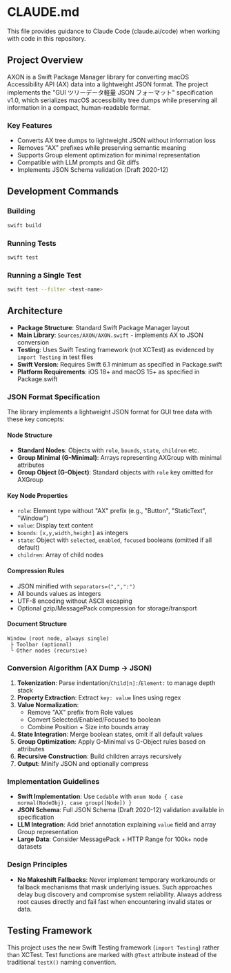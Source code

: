 # CLAUDE.md

This file provides guidance to Claude Code (claude.ai/code) when working with code in this repository.

## Project Overview

AXON is a Swift Package Manager library for converting macOS Accessibility API (AX) data into a lightweight JSON format. The project implements the "GUI ツリーデータ軽量 JSON フォーマット" specification v1.0, which serializes macOS accessibility tree dumps while preserving all information in a compact, human-readable format.

### Key Features
- Converts AX tree dumps to lightweight JSON without information loss
- Removes "AX" prefixes while preserving semantic meaning
- Supports Group element optimization for minimal representation
- Compatible with LLM prompts and Git diffs
- Implements JSON Schema validation (Draft 2020-12)

## Development Commands

### Building
```bash
swift build
```

### Running Tests
```bash
swift test
```

### Running a Single Test
```bash
swift test --filter <test-name>
```

## Architecture

- **Package Structure**: Standard Swift Package Manager layout
- **Main Library**: `Sources/AXON/AXON.swift` - implements AX to JSON conversion
- **Testing**: Uses Swift Testing framework (not XCTest) as evidenced by `import Testing` in test files
- **Swift Version**: Requires Swift 6.1 minimum as specified in Package.swift
- **Platform Requirements**: iOS 18+ and macOS 15+ as specified in Package.swift

### JSON Format Specification

The library implements a lightweight JSON format for GUI tree data with these key concepts:

#### Node Structure
- **Standard Nodes**: Objects with `role`, `bounds`, `state`, `children` etc.
- **Group Minimal (G-Minimal)**: Arrays representing AXGroup with minimal attributes
- **Group Object (G-Object)**: Standard objects with `role` key omitted for AXGroup

#### Key Node Properties
- `role`: Element type without "AX" prefix (e.g., "Button", "StaticText", "Window")
- `value`: Display text content 
- `bounds`: `[x,y,width,height]` as integers
- `state`: Object with `selected`, `enabled`, `focused` booleans (omitted if all default)
- `children`: Array of child nodes

#### Compression Rules
- JSON minified with `separators=(",",":")` 
- All bounds values as integers
- UTF-8 encoding without ASCII escaping
- Optional gzip/MessagePack compression for storage/transport

#### Document Structure
```
Window (root node, always single)
 ├ Toolbar (optional)
 └ Other nodes (recursive)
```

### Conversion Algorithm (AX Dump → JSON)

1. **Tokenization**: Parse indentation/`Child[n]:`/`Element:` to manage depth stack
2. **Property Extraction**: Extract `key: value` lines using regex 
3. **Value Normalization**: 
   - Remove "AX" prefix from Role values
   - Convert Selected/Enabled/Focused to boolean
   - Combine Position + Size into bounds array
4. **State Integration**: Merge boolean states, omit if all default values
5. **Group Optimization**: Apply G-Minimal vs G-Object rules based on attributes
6. **Recursive Construction**: Build children arrays recursively
7. **Output**: Minify JSON and optionally compress

### Implementation Guidelines

- **Swift Implementation**: Use `Codable` with `enum Node { case normal(NodeObj), case group([Node]) }`
- **JSON Schema**: Full JSON Schema (Draft 2020-12) validation available in specification
- **LLM Integration**: Add brief annotation explaining `value` field and array Group representation
- **Large Data**: Consider MessagePack + HTTP Range for 100k+ node datasets

### Design Principles

- **No Makeshift Fallbacks**: Never implement temporary workarounds or fallback mechanisms that mask underlying issues. Such approaches delay bug discovery and compromise system reliability. Always address root causes directly and fail fast when encountering invalid states or data.

## Testing Framework

This project uses the new Swift Testing framework (`import Testing`) rather than XCTest. Test functions are marked with `@Test` attribute instead of the traditional `testX()` naming convention.